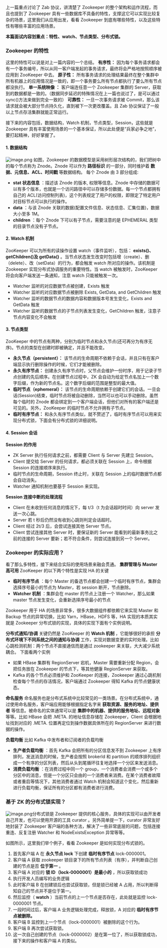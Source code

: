 上一篇重点讨论了 Zab 协议，讲清楚了 Zookeeper 的整个架构和运作流程，而且也提到了 Zookeeper
具有一些数据库不具备的特性，支撑这它可以实现比较复杂的场景，这里我们从应用出发，看看 Zookeeper 到底有哪些特性，以及这些特性有哪些丰富的应用场景。

**本篇面试内容划重点：特性、watch、节点类型、分布式锁。**

### Zookeeper 的特性

这里的特性可以说是对上一篇内容的一个总结。 **有序性：**
因为每个事务请求都会有一个事务编号，所以从同一客户端发起的事务请求，最终将会严格地按照顺序被应用到 ZooKeeper 中去。 **原子性：**
所有事务请求的处理结果最终在整个集群中所有机器上的应用情况是一致的，即一个事务要么所有节点都执行了要么所有节点都没执行。 **单一系统映像 ：**
客户端连任意一个 Zookeeper 集群的 Server，获取到的数据都是一致的。（数据同步延迟的特殊情况在上一篇也说过了，是可以通过
sync()方法来做到完全一致的） **可靠性：** 一旦一次事务请求被 Commit，那么该请求就会被大部分节点持久化，直到被下一次更改覆盖。且 Zab
协议保证了一般以上节点存活集群就能正常运行。

接下来的内容包括，数据结构，Watch 机制，节点类型，Session，这些就是 Zookeeper
具有丰富使用场景的一个基本保证，所以此处便是“兵家必争之地”，要打起精神，好好掌握了。

#### 1\. 数据结构

![image.png](https://images.gitbook.cn/2020-06-11-070034.png) 如图，Zookeeper
的数据模型是采用树形层次结构的，我们把树中的每个节点称为 Znode。Znode 可以作为 **路径标识** 的一部分，同时维护着
**数据、元信息、ACL、时间戳** 等数据结构。 每个 Znode 由 3 部分组成:

  * **stat 状态信息** ：描述该 Znode 的版本, 权限等信息。Znode 中存储的数据可以有多个版本，也就是一个访问路径中可以存储多份数据。每一个节点都拥有自己的 ACL(访问控制列表)，这个列表规定了用户的权限，即限定了特定用户对目标节点可以执行的操作。
  * **data** ：与该 Znode 关联的数据(配置文件信息、状态信息、汇集位置)，数据大小至多 1M。
  * **children** ：每个 Znode 下可以有子节点，需要注意的是 EPHEMERAL 类型的目录节点没有子节点。

#### 2\. Watch 机制

ZooKeeper 可以为所有的读操作设置 watch（事件监听），包括： **exists()、getChildren()及 getData()**
。当节点状态发生改变时包括增（create）、删（delete）、改（setData）的行为，都会触发 watch 所对应的操作。该机制是
Zookeeper 实现分布式协调服务的重要特性。当 watch 被触发时，ZooKeeper 将会向客户端发送一条通知，注意 watch 只能被触发一次。

  * Watcher 监听的对应数据节点被创建，Exists 触发
  * Watcher 监听的对应数据节点被删除 Exists, GetData, and GetChildren 触发
  * Watcher 监听的数据节点的数据内容和数据版本号发生变化，Exists and GetData 触发
  * Watcher 监听的数据节点的子节点列表发生变化，GetChildren 触发，注意子节点内容变化不会触发

#### 3\. 节点类型

ZooKeeper 中的节点有两种，分别为临时节点和永久节点(还可再分为有序无序)。节点的类型在创建时即被确定，并且不能改变。

  * **永久节点（persistent）：** 该节点的生命周期不依赖于会话，并且只有在客户端显示执行删除操作的时候，它们才能被删除。
  * **永久有序节点：** 创建永久有序节点时，父节点会维护一份时序，用于记录子节点创建的先后顺序。在创建节点过程中，ZK 会自动为给定节点名加上一个数字后缀，作为新的节点名。这个数字后缀的范围是整型的最大值。
  * **临时节点（ephemeral）：** 该节点的生命周期依赖于创建它们的会话。一旦会话(Session)结束，临时节点将被自动删除，当然可以也可以手动删除。虽然每个临时的 Znode 都会绑定到一个客户端会话，但他们对所有的客户端还是可见的。另外，ZooKeeper 的临时节点不允许拥有子节点。
  * **临时有序节点：** 和永久有序节点类似，就不赘述了，临时有序节点可以用来实现分布式锁，下面会有分布式锁的详细说明。

#### 4\. Session 会话

**Session 的作用**

  * ZK Server 执行任何请求之前，都需要 Client 与 Server 先建立 Session。
  * Client 提交给 Server 的任何请求，都必须关联在 Session 上，命令根据 Session 的连接顺序来执行。
  * 临时节点的生命周期，Session 终止时，关联在 Session 上的临时数据节点都会自动消失。
  * Watcher 通知机制也要基于 Session 来实现。

**Session 连接中断的处理流程**

  * Client 在未收到任何消息的情况下，每 t/3（t 为会话超时时间）向 server 发送一次心跳。
  * Server 若 t 秒后仍然没有收到心跳则判定会话超时。
  * Client 经过 2t/3 后，会尝试连接其他 Server 节点。
  * Client 尝试连接其他 Server 时，要保证新的 Server 能看到的最新事务比之前的连接的 Server 要新；若不符合条件，则尝试连接到另一个 Server。

### Zookeeper 的实际应用？

看了那么多特性，接下来结合实际的使用场景来融会贯通。 **集群管理与 Master 高可用** ZooKeeper 的以下两个特性是实现 HA 的关键

  * **临时有序节点** ：每个 Master 的备选节点都会创建一个临时有序节点，集群会选择序号最小的节点为 Master，若 session 断开，节点删除。
  * **Watcher 机制** ：集群会在 master 的节点上注册一个 Watcher，那么如果 master 节点发生变化，会重新选择序号最小的节点

Zookeeper 用于 HA 的场景非常多，很多大数据组件都依赖它来实现 Master 和 Backup 节点的异常切换，比如
Yarn，HBase，HDFS 等，HA 实现的本质其实就是 Zookeeper 分布式锁的实现，具体的实现下面有个实例说明。

**分布式通知/协调** 关键仍然是 ZooKeeper 的 **Watch 机制** ，它能够很好的承担 **分布式环境下不同系统之间的通知与协调**
工作，实现对数据变更的实时处理。比如心跳检测机制：两个节点不直接通信而是通过 zookeeper 来关联，大大减少系统耦合。 下面看两个实例

  * 如果 HBase 集群有 RegionServer 宕机，Master 需要重新分配 Region，会把任务放在 Zookeeper 的节点下，等其他健康 RegionServer 来获取。
  * Kafka 的各个节点必须维护和 ZooKeeper 的连接，Zookeeper 通过心跳机制检查每个节点的存活情况，客户端通过 Zookeeper 得知 Kafka 的节点健康状态。

**命名服务** 命名服务也是分布式系统中比较常见的一类场景。在分布式系统中，通过使用命名服务，客户端应用能够根据指定名字来
**获取资源、服务的地址、提供者** 等信息。被命名的实体通常可以是 **集群中的机器、提供的服务地址、远程对象** 等等。比如 HBase 会把
.META. 的地址信息存储在 Zookeeper，Client 会根据地址找到对应的 .META. 位置再定位到操作数据具体所在的
RegionServer 来进行数据的操作。

**负载均衡** 比如 Kafka 中发布者和订阅者的负载均衡

  * **生产者负载均衡** ：首先 Kafka 会把所有的分区信息发不到 Zookeeper 上有序排列，发送消息的时候，生产者会按照 brokerId 和 partition 的顺序排列组织成一个有序的分区列表，然后从头到尾循环往复地选择一个分区来发送消息。
  * **消费负载均衡** ：在消费过程中同一个 group，一个消费者会消费一个或多个分区中的消息，但是一个分区只会由的一个消费者来消费。在某个消费者故障或者重启等情况下，其他消费者通过 Watch 机制会知道这个变化，然后重新进行负载均衡，保证所有的分区都有消费者进行消费。

### 基于 ZK 的分布式锁实现？

![image.png](https://images.gitbook.cn/2020-06-11-70035.png)分布式锁是 Zookeeper
提供的核心服务，具体的实现可以由开发者自己开发，也可以使用开源的工具 curator 。另外简单提一下，curator 非常友好地封装了 Zookeeper
客户端的各种方法，解决了一些非常底层的问题，包括连接重连、反复注册 Watcher 和 NodeExistsException 异常等等。

如图所示，这里我们举个例子，看看 Zookeeper 是如何实现分布式锁的。

  1. 首先客户端 A 在 **永久节点 lock** 下创建 **临时有序节点** lock-0000001。
  2. 客户端 A 获取 zookeeper 锁目录下的所有节点列表（有序），并判断自己创建的节点是否 **位于第一** 。
  3. 客户端 A 对应的 **锁 ID（lock-0000001）是最小的** ，所以获取锁成功
  4. 执行开发人员编写的业务逻辑
  5. 此时客户端 B 在创建锁后也尝试获取锁，但是锁已经被 A 占用，所以判断得知自己的节点并不是位于第一。
  6. 然后监控（ **watch** ）当前节点的上一个节点是否存在，此处就是监控 lock-0000001 节点。
  7. 一段时间过后，客户端 A 业务逻辑处理完成，释放锁，A 对应的 **临时有序节点被删除。**
  8. 客户端 B 监控到上一个节点（lock-0000001）被删除的这个行为。
  9. 客户端 B 再次尝试获取锁。
  10. 这一次自己创建的节点（lock-0000002）是在第一位了，所以获取锁成功，接下来的操作和客户端 A 的类似。

